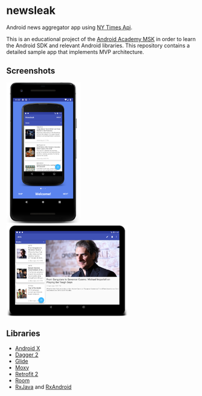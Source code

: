# newsleak
Android news aggregator app using [NY Times Api](https://developer.nytimes.com/).

This is an educational project of the [Android Academy MSK](https://habr.com/post/420573/) in order to learn the Android SDK and relevant Android libraries.
This repository contains a detailed sample app that implements MVP architecture.

## Screenshots
<img src="screenshots/newsleak_intro.png" width="39%" />
<img src="screenshots/newsleak_list_tablet.png" width="64%" />

## Libraries
* [Android X](https://developer.android.com/jetpack/androidx/)
* [Dagger 2](http://google.github.io/dagger/)
* [Glide](https://github.com/bumptech/glide)
* [Moxy](https://github.com/Arello-Mobile/Moxy)
* [Retrofit 2](http://square.github.io/retrofit/)
* [Room](https://developer.android.com/topic/libraries/architecture/room)
* [RxJava](https://github.com/ReactiveX/RxJava) and [RxAndroid](https://github.com/ReactiveX/RxAndroid)
